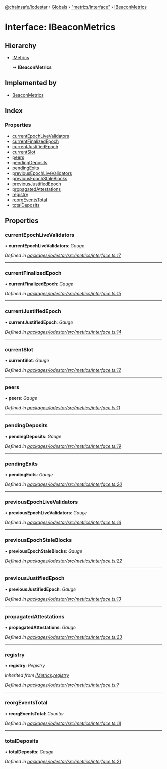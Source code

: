[@chainsafe/lodestar](../README.md) › [Globals](../globals.md) › ["metrics/interface"](../modules/_metrics_interface_.md) › [IBeaconMetrics](_metrics_interface_.ibeaconmetrics.md)

# Interface: IBeaconMetrics

## Hierarchy

* [IMetrics](_metrics_interface_.imetrics.md)

  ↳ **IBeaconMetrics**

## Implemented by

* [BeaconMetrics](../classes/_metrics_beacon_.beaconmetrics.md)

## Index

### Properties

* [currentEpochLiveValidators](_metrics_interface_.ibeaconmetrics.md#currentepochlivevalidators)
* [currentFinalizedEpoch](_metrics_interface_.ibeaconmetrics.md#currentfinalizedepoch)
* [currentJustifiedEpoch](_metrics_interface_.ibeaconmetrics.md#currentjustifiedepoch)
* [currentSlot](_metrics_interface_.ibeaconmetrics.md#currentslot)
* [peers](_metrics_interface_.ibeaconmetrics.md#peers)
* [pendingDeposits](_metrics_interface_.ibeaconmetrics.md#pendingdeposits)
* [pendingExits](_metrics_interface_.ibeaconmetrics.md#pendingexits)
* [previousEpochLiveValidators](_metrics_interface_.ibeaconmetrics.md#previousepochlivevalidators)
* [previousEpochStaleBlocks](_metrics_interface_.ibeaconmetrics.md#previousepochstaleblocks)
* [previousJustifiedEpoch](_metrics_interface_.ibeaconmetrics.md#previousjustifiedepoch)
* [propagatedAttestations](_metrics_interface_.ibeaconmetrics.md#propagatedattestations)
* [registry](_metrics_interface_.ibeaconmetrics.md#registry)
* [reorgEventsTotal](_metrics_interface_.ibeaconmetrics.md#reorgeventstotal)
* [totalDeposits](_metrics_interface_.ibeaconmetrics.md#totaldeposits)

## Properties

###  currentEpochLiveValidators

• **currentEpochLiveValidators**: *Gauge*

*Defined in [packages/lodestar/src/metrics/interface.ts:17](https://github.com/ChainSafe/lodestar/blob/8ae83570a/packages/lodestar/src/metrics/interface.ts#L17)*

___

###  currentFinalizedEpoch

• **currentFinalizedEpoch**: *Gauge*

*Defined in [packages/lodestar/src/metrics/interface.ts:15](https://github.com/ChainSafe/lodestar/blob/8ae83570a/packages/lodestar/src/metrics/interface.ts#L15)*

___

###  currentJustifiedEpoch

• **currentJustifiedEpoch**: *Gauge*

*Defined in [packages/lodestar/src/metrics/interface.ts:14](https://github.com/ChainSafe/lodestar/blob/8ae83570a/packages/lodestar/src/metrics/interface.ts#L14)*

___

###  currentSlot

• **currentSlot**: *Gauge*

*Defined in [packages/lodestar/src/metrics/interface.ts:12](https://github.com/ChainSafe/lodestar/blob/8ae83570a/packages/lodestar/src/metrics/interface.ts#L12)*

___

###  peers

• **peers**: *Gauge*

*Defined in [packages/lodestar/src/metrics/interface.ts:11](https://github.com/ChainSafe/lodestar/blob/8ae83570a/packages/lodestar/src/metrics/interface.ts#L11)*

___

###  pendingDeposits

• **pendingDeposits**: *Gauge*

*Defined in [packages/lodestar/src/metrics/interface.ts:19](https://github.com/ChainSafe/lodestar/blob/8ae83570a/packages/lodestar/src/metrics/interface.ts#L19)*

___

###  pendingExits

• **pendingExits**: *Gauge*

*Defined in [packages/lodestar/src/metrics/interface.ts:20](https://github.com/ChainSafe/lodestar/blob/8ae83570a/packages/lodestar/src/metrics/interface.ts#L20)*

___

###  previousEpochLiveValidators

• **previousEpochLiveValidators**: *Gauge*

*Defined in [packages/lodestar/src/metrics/interface.ts:16](https://github.com/ChainSafe/lodestar/blob/8ae83570a/packages/lodestar/src/metrics/interface.ts#L16)*

___

###  previousEpochStaleBlocks

• **previousEpochStaleBlocks**: *Gauge*

*Defined in [packages/lodestar/src/metrics/interface.ts:22](https://github.com/ChainSafe/lodestar/blob/8ae83570a/packages/lodestar/src/metrics/interface.ts#L22)*

___

###  previousJustifiedEpoch

• **previousJustifiedEpoch**: *Gauge*

*Defined in [packages/lodestar/src/metrics/interface.ts:13](https://github.com/ChainSafe/lodestar/blob/8ae83570a/packages/lodestar/src/metrics/interface.ts#L13)*

___

###  propagatedAttestations

• **propagatedAttestations**: *Gauge*

*Defined in [packages/lodestar/src/metrics/interface.ts:23](https://github.com/ChainSafe/lodestar/blob/8ae83570a/packages/lodestar/src/metrics/interface.ts#L23)*

___

###  registry

• **registry**: *Registry*

*Inherited from [IMetrics](_metrics_interface_.imetrics.md).[registry](_metrics_interface_.imetrics.md#registry)*

*Defined in [packages/lodestar/src/metrics/interface.ts:7](https://github.com/ChainSafe/lodestar/blob/8ae83570a/packages/lodestar/src/metrics/interface.ts#L7)*

___

###  reorgEventsTotal

• **reorgEventsTotal**: *Counter*

*Defined in [packages/lodestar/src/metrics/interface.ts:18](https://github.com/ChainSafe/lodestar/blob/8ae83570a/packages/lodestar/src/metrics/interface.ts#L18)*

___

###  totalDeposits

• **totalDeposits**: *Gauge*

*Defined in [packages/lodestar/src/metrics/interface.ts:21](https://github.com/ChainSafe/lodestar/blob/8ae83570a/packages/lodestar/src/metrics/interface.ts#L21)*
